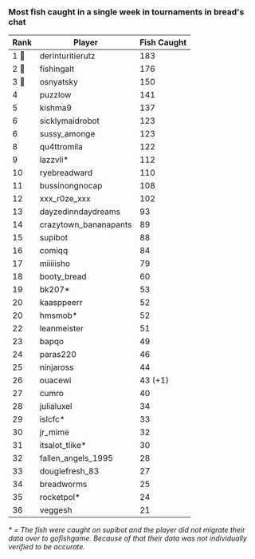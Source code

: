 ### Most fish caught in a single week in tournaments in bread's chat
| Rank | Player | Fish Caught |
|------|--------|-----------|
| 1 🥇  | derinturitierutz | 183 |
| 2 🥈  | fishingalt | 176 |
| 3 🥉  | osnyatsky | 150 |
| 4  | puzzlow | 141 |
| 5  | kishma9 | 137 |
| 6  | sicklymaidrobot | 123 |
| 6  | sussy_amonge | 123 |
| 8  | qu4ttromila | 122 |
| 9  | lazzvli* | 112 |
| 10  | ryebreadward | 110 |
| 11  | bussinongnocap | 108 |
| 12  | xxx_r0ze_xxx | 102 |
| 13  | dayzedinndaydreams | 93 |
| 14  | crazytown_bananapants | 89 |
| 15  | supibot | 88 |
| 16  | comiqq | 84 |
| 17  | miiiiisho | 79 |
| 18  | booty_bread | 60 |
| 19  | bk207* | 53 |
| 20  | kaasppeerr | 52 |
| 20  | hmsmob* | 52 |
| 22  | leanmeister | 51 |
| 23  | bapqo | 49 |
| 24  | paras220 | 46 |
| 25  | ninjaross | 44 |
| 26  | ouacewi | 43 (+1) |
| 27  | cumro | 40 |
| 28  | julialuxel | 34 |
| 29  | islcfc* | 33 |
| 30  | jr_mime | 32 |
| 31  | itsalot_tlike* | 30 |
| 32  | fallen_angels_1995 | 28 |
| 33  | dougiefresh_83 | 27 |
| 34  | breadworms | 25 |
| 35  | rocketpol* | 24 |
| 36  | veggesh | 21 |

_* = The fish were caught on supibot and the player did not migrate their data over to gofishgame. Because of that their data was not individually verified to be accurate._

